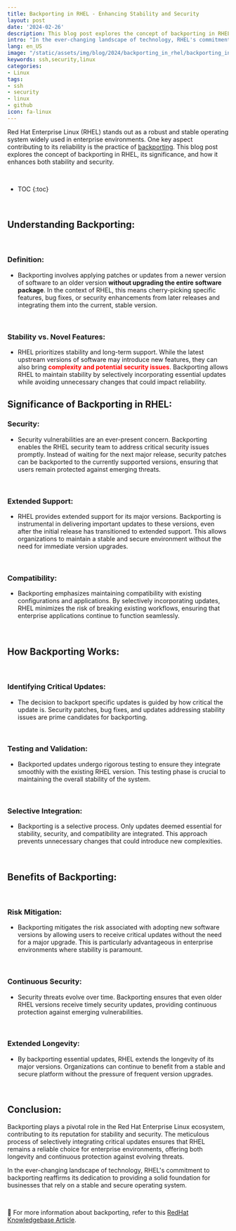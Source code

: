 ```yaml
---
title: Backporting in RHEL - Enhancing Stability and Security
layout: post
date: '2024-02-26'
description: This blog post explores the concept of backporting in RHEL, its significance, and how it enhances both stability and security.
intro: "In the ever-changing landscape of technology, RHEL's commitment to backporting reaffirms its dedication to providing a solid foundation for businesses that rely on a stable and secure operating system."
lang: en_US
image: "/static/assets/img/blog/2024/backporting_in_rhel/backporting_in_rhel.jpg"
keywords: ssh,security,linux
categories:
- Linux
tags:
- ssh
- security
- linux
- github
icon: fa-linux
---
```


Red Hat Enterprise Linux (RHEL) stands out as a robust and stable operating system widely used in enterprise environments. One key aspect contributing to its reliability is the practice of [backporting](https://access.redhat.com/security/updates/backporting). This blog post explores the concept of backporting in RHEL, its significance, and how it enhances both stability and security.

<br>

* TOC 
{:toc}

<br>

## Understanding Backporting:

<br>

### **Definition:**
   - Backporting involves applying patches or updates from a newer version of software to an older version **without upgrading the entire software package**. In the context of RHEL, this means cherry-picking specific features, bug fixes, or security enhancements from later releases and integrating them into the current, stable version.

<br>

### **Stability vs. Novel Features:**
   - RHEL prioritizes stability and long-term support. While the latest upstream versions of software may introduce new features, they can also bring **<span style="color: red;">complexity and potential security issues</span>**. Backporting allows RHEL to maintain stability by selectively incorporating essential updates while avoiding unnecessary changes that could impact reliability.

## Significance of Backporting in RHEL:

### **Security:**
   - Security vulnerabilities are an ever-present concern. Backporting enables the RHEL security team to address critical security issues promptly. Instead of waiting for the next major release, security patches can be backported to the currently supported versions, ensuring that users remain protected against emerging threats.

<br>

### **Extended Support:**
   - RHEL provides extended support for its major versions. Backporting is instrumental in delivering important updates to these versions, even after the initial release has transitioned to extended support. This allows organizations to maintain a stable and secure environment without the need for immediate version upgrades.

<br>

### **Compatibility:**
   - Backporting emphasizes maintaining compatibility with existing configurations and applications. By selectively incorporating updates, RHEL minimizes the risk of breaking existing workflows, ensuring that enterprise applications continue to function seamlessly.

<br>

## How Backporting Works:

<br>

### **Identifying Critical Updates:**
   - The decision to backport specific updates is guided by how critical the update is. Security patches, bug fixes, and updates addressing stability issues are prime candidates for backporting.

<br>

### **Testing and Validation:**
   - Backported updates undergo rigorous testing to ensure they integrate smoothly with the existing RHEL version. This testing phase is crucial to maintaining the overall stability of the system.

<br>

### **Selective Integration:**
   - Backporting is a selective process. Only updates deemed essential for stability, security, and compatibility are integrated. This approach prevents unnecessary changes that could introduce new complexities.

<br>

## Benefits of Backporting:

<br>

### **Risk Mitigation:**
   - Backporting mitigates the risk associated with adopting new software versions by allowing users to receive critical updates without the need for a major upgrade. This is particularly advantageous in enterprise environments where stability is paramount.

<br>

### **Continuous Security:**
   - Security threats evolve over time. Backporting ensures that even older RHEL versions receive timely security updates, providing continuous protection against emerging vulnerabilities.

<br>

### **Extended Longevity:**
   - By backporting essential updates, RHEL extends the longevity of its major versions. Organizations can continue to benefit from a stable and secure platform without the pressure of frequent version upgrades.

<br>

## Conclusion:

Backporting plays a pivotal role in the Red Hat Enterprise Linux ecosystem, contributing to its reputation for stability and security. The meticulous process of selectively integrating critical updates ensures that RHEL remains a reliable choice for enterprise environments, offering both longevity and continuous protection against evolving threats.

In the ever-changing landscape of technology, RHEL's commitment to backporting reaffirms its dedication to providing a solid foundation for businesses that rely on a stable and secure operating system.

<br>

📝 For more information about backporting, refer to this [RedHat Knowledgebase Article](https://access.redhat.com/solutions/57665).
